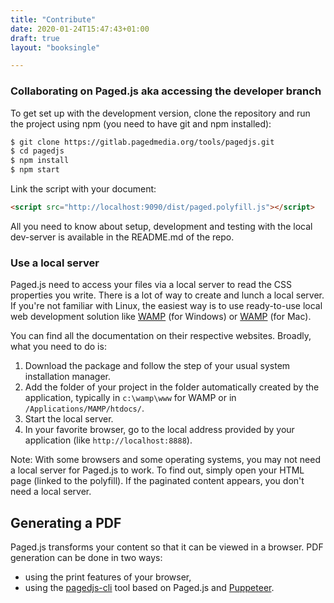 ```yaml
---
title: "Contribute"
date: 2020-01-24T15:47:43+01:00
draft: true
layout: "booksingle"

---
```


### Collaborating on Paged.js aka accessing the developer branch

To get set up with the development version, clone the repository and run the project using npm (you need to have git and npm installed):

```bash {linenos=table,linenostart=1}
$ git clone https://gitlab.pagedmedia.org/tools/pagedjs.git
$ cd pagedjs
$ npm install
$ npm start
```


Link the script with your document:

```html
<script src="http://localhost:9090/dist/paged.polyfill.js"></script>
```


All you need to know about setup, development and testing with the local dev-server is available in the README.md of the repo.

### Use a local server

Paged.js need to access your files via a local server to read the CSS properties you write. There is a lot of way to create and lunch a local server. If you're not familiar with Linux, the easiest way is to use ready-to-use local web development solution like [WAMP](http://www.wampserver.com/) (for Windows) or [WAMP](https://www.mamp.info/en/) (for Mac).

You can find all the documentation on their respective websites. Broadly, what you need to do is:

1. Download the package and follow the step of your usual system installation manager.
2. Add the folder of your project in the folder automatically created by the application, typically in `c:\wamp\www` for WAMP or in `/Applications/MAMP/htdocs/`.
3. Start the local server.
4. In your favorite browser, go to the local address provided by your application (like `http://localhost:8888`).

Note: With some browsers and some operating systems, you may not need a local server for Paged.js to work. To find out, simply open your HTML page (linked to the polyfill). If the paginated content appears, you don't need a local server.



## Generating a PDF

Paged.js transforms your content so that it can be viewed in a browser. PDF generation can be done in two ways:

- using the print features of your browser,
- using the [pagedjs-cli](https://gitlab.pagedmedia.org/tools/pagedjs-cli) tool based on Paged.js and [Puppeteer](https://github.com/GoogleChrome/puppeteer).




